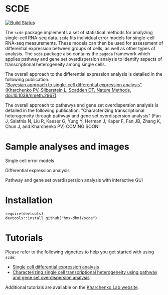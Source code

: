 # SCDE

[![Build Status](https://travis-ci.org/hms-dbmi/scde.svg?branch=master)](https://travis-ci.org/hms-dbmi/scde)

The `scde` package implements a set of statistical methods for analyzing single-cell RNA-seq data. `scde` fits individual error models for single-cell RNA-seq measurements. These models can then be used for assessment of differential expression between groups of cells, as well as other types of analysis. The `scde` package also contains the `pagoda` framework which applies pathway and gene set overdispersion analysis to identify aspects of transcriptional heterogeneity among single cells. 
  
The overall approach to the differential expression analysis is detailed in the following publication:  
["Bayesian approach to single-cell differential expression analysis" (Kharchenko PV, Silberstein L, Scadden DT, Nature Methods, doi:10.1038/nmeth.2967)](http://www.nature.com/nmeth/journal/v11/n7/abs/nmeth.2967.html)

The overall approach to pathawys and gene set overdispersion analysis is detailed in the following publication:
"Characterizing transcriptional heterogeneity through pathway and gene set overdispersion analysis" (Fan J, Salathia N, Liu R, Kaeser G, Yung Y, Herman J, Kaper F, Fan JB, Zhang K, Chun J, and Kharchenko PV) COMING SOON!

# Sample analyses and images

Single cell error models

Differential expression analysis

Pathway and gene set overdispersion analysis with interactive GUI

# Installation 

```
require(devtools)
devtools::install_github("hms-dbmi/scde")
```

# Tutorials

Please refer to the following vignettes to help you get started with using `scde`:
- [Single cell differential expression analysis](vignettes/diffexp.md)
- [Characterizing single cell transcriptional heterogeneity using pathway and gene set overdispersion analysis](vignettes/pagoda.md)

Additional tutorials are available on the [Kharchenko Lab website](http://pklab.med.harvard.edu/scde/index.html). 
